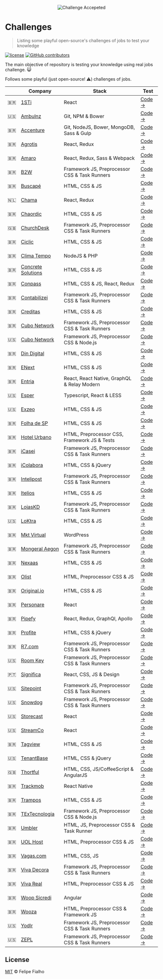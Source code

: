 <p align="center"><img src="https://cloud.githubusercontent.com/assets/3603793/23482593/669e9444-feae-11e6-9b6b-d1a53faf984a.png" alt="Challenge Accepeted"></p>

# Challenges

> Listing some playful open-source's challenges of jobs to test your knowledge

[![license](https://img.shields.io/github/license/LFeh/frontend-challenges.svg)](/license)
[![GitHub contributors](https://img.shields.io/github/contributors/LFeh/frontend-challenges.svg)](https://github.com/LFeh/frontend-challenges/graphs/contributors)

The main objective of repository is testing your knowledge using real jobs challenge. :smiley_cat:

Follows some playful (just open-source! :warning:) challenges of jobs.

| | Company | Stack | Test
|--|--|--|--
| :brazil: | [1STi](http://www.1sti.com.br/) | React | [Code →](https://github.com/1STi/desafio-frontend/)
| :us: | [Ambulnz](http://www.ambulnz.com/) | Git, NPM & Bower | [Code →](https://github.com/AmbulnzLLC/frontend-challenge)
| :brazil: | [Accenture](https://www.accenture.com/br-pt/) | Git, NodeJS, Bower, MongoDB, Sass & Gulp | [Code →](https://github.com/acnrecife/Front-End-Test-Interview)
| :brazil: | [Agrotis](https://www.agrotis.com/) | React, Redux | [Code →](https://github.com/agrotis-io/desafio-front)
| :brazil: | [Amaro](https://amaro.com/) | React, Redux, Sass & Webpack | [Code →](https://github.com/amarofashion/front-end-challenge/)
| :brazil: | [B2W](https://ri.b2w.digital/) | Framework JS, Preprocessor CSS & Task Runners | [Code →](https://github.com/b2w-marketplace/code-challenge)
| :brazil: | [Buscapé](https://www.buscape.com.br/) | HTML, CSS & JS | [Code →](https://github.com/buscape-company/exercicios/tree/master/frontend)
| :netherlands: | [Chama](https://www.chama-app.com.br/) | React, Redux | [Code →](https://github.com/chamatheapp/chama-frontend-assignment/)
| :brazil: | [Chaordic](https://www.chaordic.com.br/) | HTML, CSS & JS | [Code →](https://github.com/chaordic/frontend-intern-challenge)
| :uk: | [ChurchDesk](http://churchdesk.com) | Framework JS, Preprocessor CSS & Task Runners | [Code →](https://github.com/ChurchDesk/cd-challenge)
| :brazil: | [Ciclic](https://www.ciclic.com.br/) | HTML, CSS & JS | [Code →](https://github.com/ciclic/test-frontend)
| :brazil: | [Clima Tempo](http://www.climatempo.com.br/) | NodeJS & PHP | [Code →](https://github.com/climatempo/challenge-accepted)
| :brazil: | [Concrete Solutions](https://www.concrete.com.br/) | HTML, CSS & JS | [Code →](https://github.com/concretesolutions/recrutamento-fe)
| :brazil: | [Conpass](https://www.conpass.io/) | HTML, CSS & JS, React, Redux | [Code →](https://github.com/Conpass/challenges/blob/master/Frontend-Challenge.md)
| :brazil: | [Contabilizei](http://www.contabilizei.com.br/) | Framework JS, Preprocessor CSS & Task Runners | [Code →](https://github.com/contabilizei/front-end-teste)
| :brazil: | [Creditas](http://creditas.com.br/) | HTML, CSS & JS | [Code →](https://github.com/Creditas/challenge/tree/master/frontend)
| :brazil: | [Cubo Network](https://cubo.network/) | Framework JS, Preprocessor CSS & Task Runners | [Code →](https://github.com/cubonetwork/frontend-challenge)
| 🇺🇸 | [Cubo Network](https://cubo.network/) | Framework JS, Preprocessor CSS & Node.js | [Code →](https://github.com/cubonetwork/fullstack-challenge)
| :brazil: | [Din Digital](https://dindigital.io/) | HTML, CSS & JS | [Code →](https://github.com/dindigital/test-front-2017)
| :brazil: | [ENext](http://www.enext.com.br/) | HTML, CSS & JS | [Code →](https://github.com/enextgroup/quero-trabalhar-na-enext)
| :brazil: | [Entria](https://entria.com.br/) | React, React Native, GraphQL & Relay Modern  | [Code →](https://github.com/entria/jobs/)
| :us: | [Esper](https://esper.com/) | Typescript, React & LESS | [Code →](https://github.com/esperco/front-end-challenge)
| :us: | [Exzeo](http://exzeo.com/) | HTML, CSS & JS | [Code →](https://github.com/exzeo/FrontEndChallenge)
| :brazil: | [Folha de SP](https://www.folha.uol.com.br/) | HTML, CSS & JS | [Code →](https://github.com/FolhaSP/front-end-test)
| :brazil: | [Hotel Urbano](https://www.hotelurbano.com/) | HTML, Preprocessor CSS, Framework JS & Tests | [Code →](https://github.com/HotelUrbano/challenge-charlie)
| :brazil: | [iCasei](http://icasei.com.br/) | Framework JS, Preprocessor CSS & Task Runners | [Code →](https://github.com/icasei/teste-front-end)
| :brazil: | [iColabora](http://www.icolabora.com.br/) | HTML, CSS & jQuery | [Code →](https://github.com/iColabora/teste-front-end-developer)
| :brazil: | [Intelipost](http://www.intelipost.com.br/) | Framework JS, Preprocessor CSS & Task Runners | [Code →](https://github.com/intelipost/job-frontend-developer)
| :brazil: | [Itelios](http://www.itelios.com.br/) | HTML, CSS & JS | [Code →](https://github.com/iteliosbrasil/itelios-frontend-challenge)
| :brazil: | [LojasKD](http://lojaskd.com.br/) | Framework JS, Preprocessor CSS & Task Runners | [Code →](https://github.com/lojaskd/frontend-challenge)
| :us: | [LoKtra](http://loktra.com/) | HTML, CSS & JS | [Code →](https://github.com/Loktra/Front-End-Engineer)
| :brazil: | [Mkt Virtual](http://www.mktvirtual.com.br/) | WordPress | [Code →](https://github.com/mktvirtual/front-end-test-wordpress)
| :brazil: | [Mongeral Aegon](https://www.mongeralaegon.com.br/) | Framework JS, Preprocessor CSS & Task Runners | [Code →](https://github.com/MongeralAegonDigital/front-end-trabalhe-na-mad)
| :brazil: | [Nexaas](http://www.nexaas.com/) | HTML, CSS & JS | [Code →](https://github.com/myfreecomm/desafio-design-01)
| :brazil: | [Olist](https://olist.com/) | HTML, Preprocessor CSS & JS | [Code →](https://github.com/olist/work-at-olist-front)
| :brazil: | [Original.io](https://www.original.io/) | HTML, CSS & JS | [Code →](https://github.com/original-io/join-us)
| :brazil: | [Personare](https://www.personare.com.br/) | React | [Code →](https://github.com/Personare/front-end-challenge)
| :brazil: | [Pipefy](https://www.pipefy.com/) | React, Redux, GraphQl, Apollo | [Code →](https://github.com/pipefy/RecruitmentExercise/blob/master/FRONTENDEXERCISE.md)
| :brazil: | [Profite](http://profite.com.br/) | HTML, CSS & jQuery | [Code →](https://github.com/arthurgimenes/teste-profite)
| :brazil: | [R7.com](http://r7.com/) | Framework JS, Preprocessor CSS & Task Runners | [Code →](https://github.com/r7com/frontend-test)
| :us: | [Room Key](http://roomkey.com/) | Framework JS, Preprocessor CSS & Task Runners | [Code →](https://github.com/roomkey/front-end-code-challenge)
| :portugal: | [Significa](https://significa.pt) | React, CSS, JS & Design | [Code →](https://github.com/Significa/frontend-challenge)
| :us: | [Sitepoint](http://www.sitepoint.com/) | Framework JS, Preprocessor CSS & Task Runners | [Code →](https://github.com/sitepoint/frontend-test)
| :us: | [Snowdog](http://snow.dog/) | Framework JS, Preprocessor CSS & Task Runners | [Code →](https://github.com/SnowdogApps/front-end-recruitment-test)
| :us: | [Storecast](http://storecast.de/) | React | [Code →](https://github.com/storecast/frontend-challenge)
| :us: | [StreamCo](https://github.com/StreamCo) | React | [Code →](https://github.com/StreamCo/react-coding-challenge)
| :brazil: | [Tagview](https://www.tagview.com.br/) | HTML, CSS & JS | [Code →](https://github.com/tagview/tagchatter)
| :us: | [TenantBase](http://tenantbase.com/) | HTML, CSS & jQuery | [Code →](https://github.com/TenantBase/hiring-frontend-challenge)
| :uk: | [Thortful](https://www.thortful.com/) | HTML, CSS, JS/CoffeeScript & AngularJS | [Code →](https://github.com/ThortfulNew/FrontEndChallenge)
| :brazil: | [Trackmob](http://www.trackmob.com.br/) | React Native | [Code →](https://github.com/Trackmob/trackmob-frontend-test)
| :brazil: | [Trampos](http://trampos.co/) | HTML, CSS & JS | [Code →](https://github.com/trampos/glowing-octo-batman)
| :brazil: | [TExTecnologia](http://textecnologia.com.br/) | Framework JS, Preprocessor CSS & Node.js | [Code →](https://github.com/TExTecnologia/teste-fullstack)
| :brazil: | [Umbler](https://www.umbler.com/br) | HTML, JS, Preprocessor CSS & Task Runner | [Code →](https://github.com/umbler-team/front-challenge)
| :brazil: | [UOL Host](https://uolhost.uol.com.br/) | HTML, Preprocessor CSS & JS | [Code →](https://github.com/uolhost/test-frontEnd)
| :brazil: | [Vagas.com](https://www.vagas.com.br/) | HTML, CSS, JS | [Code →](https://github.com/VAGAScom/desafio-front-end)
| :brazil: | [Viva Decora](https://www.vivadecora.com.br/) | Framework JS, Preprocessor CSS & Task Runners | [Code →](https://github.com/vivadecora/projeto-frontend-vivadecora-nao-fazer-fork)
| :brazil: | [Viva Real](https://www.vivareal.com.br/) | HTML, Preprocessor CSS & JS | [Code →](https://github.com/vivareal/code-challenge/blob/master/frontend.md)
| :brazil: | [Woop Sicredi](https://www.woopsicredi.com/) | Angular | [Code →](https://github.com/WoopSicredi/jobs/issues/6)
| :brazil: | [Wooza](http://wooza.com.br/) | HTML, Preprocessor CSS & Framework JS | [Code →](http://teste-js.celulardireto.com.br/)
| :us: | [Yodlr](http://getyodlr.com/) | Framework JS, Preprocessor CSS & Task Runners | [Code →](https://github.com/yodlr/frontend-code-challenge)
| :us: | [ZEPL](http://www.zepl.com/) | Framework JS, Preprocessor CSS & Task Runners | [Code →](https://github.com/ZEPL/front-end-challenge)

## License

[MIT](/license) &copy; Felipe Fialho
